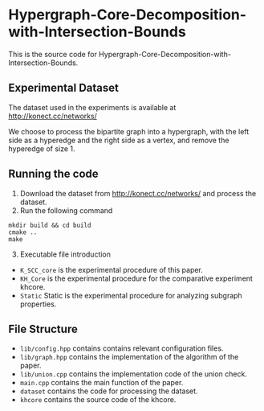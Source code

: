 # Hypergraph-Core-Decomposition-with-Intersection-Bounds
This is the source code for Hypergraph-Core-Decomposition-with-Intersection-Bounds.

## Experimental Dataset
The dataset used in the experiments is available at http://konect.cc/networks/

We choose to process the bipartite graph into a hypergraph, with the left side as a hyperedge and the right side as a vertex, and remove the hyperedge of size 1.

## Running the code
1. Download the dataset from http://konect.cc/networks/ and process the dataset.
2. Run the following command
```
mkdir build && cd build
cmake ..
make
```
3. Executable file introduction
- `K_SCC_core` is the experimental procedure of this paper.
- `KH_Core` is the experimental procedure for the comparative experiment khcore.
- `Static` Static is the experimental procedure for analyzing subgraph properties.

## File Structure
- `lib/config.hpp` contains contains relevant configuration files.
- `lib/graph.hpp` contains the implementation of the algorithm of the paper.
- `lib/union.cpp` contains the implementation code of the union check.
- `main.cpp` contains the main function of the paper.
- `dataset` contains the code for processing the dataset.
- `khcore` contains the source code of the khcore.
